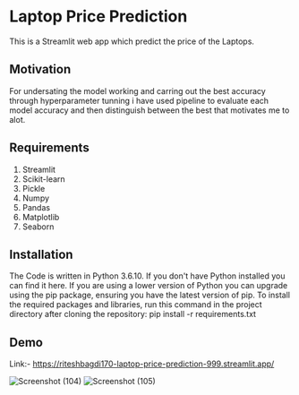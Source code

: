 # Laptop Price Prediction

This is a Streamlit web app which predict the price of the Laptops.

## Motivation

For undersating the model working and carring out the best accuracy through hyperparameter tunning i have used pipeline to evaluate each model accuracy and then distinguish between the best that motivates me to alot.

## Requirements

1. Streamlit
2. Scikit-learn
3. Pickle
4. Numpy
5. Pandas
6. Matplotlib
7. Seaborn

## Installation

The Code is written in Python 3.6.10. If you don't have Python installed you can find it here. If you are using a lower version of Python you can upgrade using the pip package, ensuring you have the latest version of pip. To install the required packages and libraries, run this command in the project directory after cloning the repository:
pip install -r requirements.txt

## Demo
Link:- https://riteshbagdi170-laptop-price-prediction-999.streamlit.app/

![Screenshot (104)](https://user-images.githubusercontent.com/40036155/210061397-5040f26d-0a92-4499-ad96-59b2a4960236.png)
![Screenshot (105)](https://user-images.githubusercontent.com/40036155/210061406-0baa097f-16f3-4ce4-8676-17548466abb8.png)
